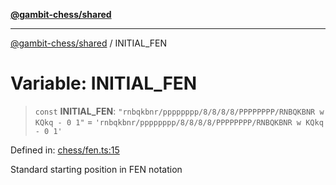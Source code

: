 [**@gambit-chess/shared**](../README.md)

***

[@gambit-chess/shared](../globals.md) / INITIAL\_FEN

# Variable: INITIAL\_FEN

> `const` **INITIAL\_FEN**: `"rnbqkbnr/pppppppp/8/8/8/8/PPPPPPPP/RNBQKBNR w KQkq - 0 1"` = `'rnbqkbnr/pppppppp/8/8/8/8/PPPPPPPP/RNBQKBNR w KQkq - 0 1'`

Defined in: [chess/fen.ts:15](https://github.com/cango91/gambit-chess/blob/b8ea13e4976c99c29d095eae7bc504b86f9add51/shared/src/chess/fen.ts#L15)

Standard starting position in FEN notation
